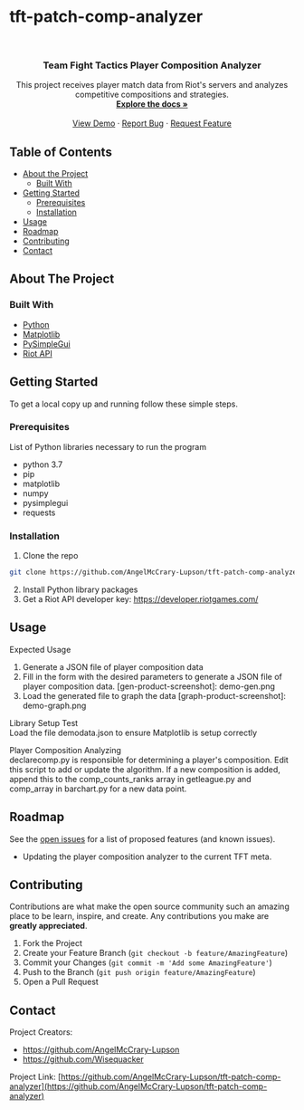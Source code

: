 # tft-patch-comp-analyzer

<!-- PROJECT LOGO -->
<br />
<p align="center">
  <a href="https://github.com/AngelMcCrary-Lupson/tft-patch-comp-analyzer"></a>

  <h3 align="center">Team Fight Tactics Player Composition Analyzer</h3>

  <p align="center">
    This project receives player match data from Riot's servers and analyzes competitive compositions and strategies.
    <br />
    <a href="https://github.com/AngelMcCrary-Lupson/tft-patch-comp-analyzer"><strong>Explore the docs »</strong></a>
    <br />
    <br />
    <a href="https://github.com/AngelMcCrary-Lupson/tft-patch-comp-analyzer">View Demo</a>
    ·
    <a href="https://github.com/AngelMcCrary-Lupson/tft-patch-comp-analyzer/issues">Report Bug</a>
    ·
    <a href="https://github.com/AngelMcCrary-Lupson/tft-patch-comp-analyzer/issues">Request Feature</a>
  </p>
</p>



<!-- TABLE OF CONTENTS -->
## Table of Contents

* [About the Project](#about-the-project)
  * [Built With](#built-with)
* [Getting Started](#getting-started)
  * [Prerequisites](#prerequisites)
  * [Installation](#installation)
* [Usage](#usage)
* [Roadmap](#roadmap)
* [Contributing](#contributing)
* [Contact](#contact)


<!-- ABOUT THE PROJECT -->
## About The Project


### Built With

* [Python](https://www.python.org/)
* [Matplotlib](https://matplotlib.org/)
* [PySimpleGui](https://pysimplegui.readthedocs.io/en/latest/)
* [Riot API](https://developer.riotgames.com/)



<!-- GETTING STARTED -->
## Getting Started

To get a local copy up and running follow these simple steps.

### Prerequisites

List of Python libraries necessary to run the program
* python 3.7
* pip
* matplotlib
* numpy
* pysimplegui
* requests

### Installation

1. Clone the repo
```sh
git clone https://github.com/AngelMcCrary-Lupson/tft-patch-comp-analyzer.git
```
2. Install Python library packages
3. Get a Riot API developer key:
https://developer.riotgames.com/



<!-- USAGE EXAMPLES -->
## Usage
Expected Usage

1. Generate a JSON file of player composition data
2. Fill in the form with the desired parameters to generate a JSON file of player composition data.
[gen-product-screenshot]: demo-gen.png
3. Load the generated file to graph the data
[graph-product-screenshot]: demo-graph.png

Library Setup Test
<br />
Load the file demodata.json to ensure Matplotlib is setup correctly

Player Composition Analyzing
<br />
declarecomp.py is responsible for determining a player's composition. Edit this script to add or update the algorithm. If a new composition is added, append this to the comp_counts_ranks array in getleague.py and comp_array in barchart.py for a new data point.


<!-- ROADMAP -->
## Roadmap

See the [open issues](https://github.com/AngelMcCrary-Lupson/tft-patch-comp-analyzer/issues) for a list of proposed features (and known issues).

* Updating the player composition analyzer to the current TFT meta.


<!-- CONTRIBUTING -->
## Contributing

Contributions are what make the open source community such an amazing place to be learn, inspire, and create. Any contributions you make are **greatly appreciated**.

1. Fork the Project
2. Create your Feature Branch (`git checkout -b feature/AmazingFeature`)
3. Commit your Changes (`git commit -m 'Add some AmazingFeature'`)
4. Push to the Branch (`git push origin feature/AmazingFeature`)
5. Open a Pull Request



<!-- CONTACT -->
## Contact

Project Creators:
* https://github.com/AngelMcCrary-Lupson
* https://github.com/Wisequacker

Project Link: [https://github.com/AngelMcCrary-Lupson/tft-patch-comp-analyzer](https://github.com/AngelMcCrary-Lupson/tft-patch-comp-analyzer)





<!-- MARKDOWN LINKS & IMAGES -->
<!-- https://www.markdownguide.org/basic-syntax/#reference-style-links -->

